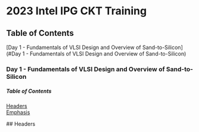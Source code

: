 # 2023 Intel IPG CKT Training

## Table of Contents
[Day 1 - Fundamentals of VLSI Design and Overview of Sand-to-Silicon](#Day 1 - Fundamentals of VLSI Design and Overview of Sand-to-Silicon)

### Day 1 - Fundamentals of VLSI Design and Overview of Sand-to-Silicon



##### Table of Contents  
[Headers](#headers)  
[Emphasis](#emphasis)  
  
<a name="headers"/>
## Headers
